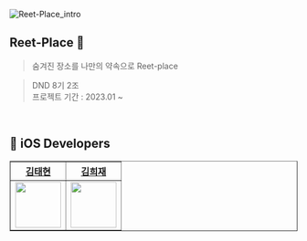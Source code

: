 ![Reet-Place_intro](https://user-images.githubusercontent.com/26570294/216861762-be640abe-35e6-42fd-98c9-6e2eccda306e.png)

## Reet-Place 🌆

> 숨겨진 장소를 나만의 약속으로 Reet-place

> DND 8기 2조 <br>
> 프로젝트 기간 : 2023.01 ~ 
<br>

## 📱 iOS Developers
<div align="left">
    <table border="1">
        <th><a href="https://github.com/kth1210">김태현</a></th>
        <th><a href="https://github.com/iowa329">김희재</a></th>
        <tr>
            <td>
                <img src="https://github.com/kth1210.png" width='80' />
            </td>
            <td>
                <img src="https://github.com/iowa329.png" width='80' />
            </td>
        </tr>
    </table>
</div>
